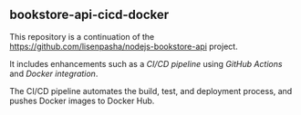 ## bookstore-api-cicd-docker


This repository is a continuation of the https://github.com/lisenpasha/nodejs-bookstore-api project. 

It includes enhancements such as a *CI/CD pipeline* using *GitHub Actions* and *Docker integration*.

The CI/CD pipeline automates the build, test, and deployment process, and pushes Docker images to Docker Hub.
